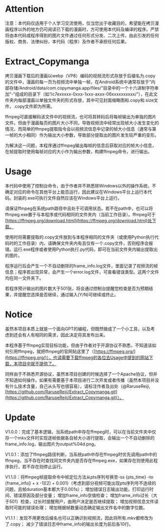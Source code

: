 # Attention
注意：本代码仅适用于个人学习交流使用，仅当您出于收藏目的，希望能在拷贝漫画程序以外的地方仍可阅读已下载的漫画时，方可使用本代码及编译的程序。严禁将由本代码或程序得到的图片文件通过任何形式分发、二次上传，由此引发的任何版权、商务、法律纠纷，本代码（程序）及作者不承担任何后果。

# Extract_Copymanga
拷贝漫画下载后的漫画以webp（VP8）编码的视频流形式存放于后缀名为.copy的文件中，漫画的每一页为视频流中单独一帧，在Android系统中通常存放于“内部存储/Android/data/com.copymanga.app/files/”目录中的一个十六进制字符串加“-”组成的目录下（如“/c7exxxxx-0xxx-1xxx-axxx-06xxxxxxxxxx/”），在此文件夹内每部漫画以单独文件夹的形式存放，其中可见封面缩略图和.copy和.size文件，.copy文件即为所需。

ffmpeg可直接解码该文件中的视频流，也可将其转码后将每帧输出为单独的图片文件。但由于漫画每页的图片大小不同，导致视频流中经常出现帧大小发生变化的情况，而简单的ffmpeg提取指令会以视频流信息中记录的帧大小信息（通常与第一帧的大小相同）作为输出大小参数，导致部分提取出的图片发生较严重的变形。

为解决这一问题，本程序通过ffmpeg输出每帧的信息后获取对应的帧大小信息，在帧提取时使用每帧对应的大小作为输出参数，构建ffmpeg命令，进行输出。

# Usage
本代码中使用了控制台命令，由于作者并不熟悉除Windows以外的操作系统，不确定对应的命令在其他平台上能否运行，因此建议在Windows平台上运行本代码。封装的.exe可执行文件自然应该在Windows平台上运行。

请保证ffmpeg在系统path路径中且处于可调用状态。若不在path中，也可以将ffmpeg.exe置于与本程序或代码相同的文件夹内（当前工作目录）。ffmpeg可于[https://ffmpeg.org/download.html](https://ffmpeg.org/download.html)处下载。

使用时将需要提取的.copy文件放到与本程序相同的文件夹（或使用Python执行代码时的工作目录）内，请确保文件夹内有且仅有一个.copy文件，否则程序会报错。运行.exe程序或者使用Python执行.py代码，即可在当前文件夹内输出提取出的图片。

程序运行后会产生一个不自动删除的frame_info.log文件，里面记录了视频流的帧信息；程序若出现异常，会产生一个error.log文件，可查看错误类型。这两个文件均在同一文件夹下。

若程序预计输出的图片数大于501张，将会通过控制台提醒您检查是否为预期结果，并提醒您选择是否继续，通过输入(Y/N)可继续或终止。

# Notice
虽然本项目本质上就是一个面向GPT的编程，但既然做成了一个小工具，以及考虑到还会有人有相同的需求，因此决定将其发布出来。

本程序基于ffmpeg实现目标功能，但由于作者对于开源协议不熟悉，不知道该如何引用ffmpeg，就把ffmpeg的官网贴这里了（[https://ffmpeg.org/](https://ffmpeg.org/)），也请需要下载ffmpeg的各位去Usage中提到的网站下载，本项目中就不提供了。

同样由于不熟悉开源协议，虽然本项目创建的时候选择了一个Apache协议，但并不知道如何操作。如果有需要基于本项目进行二次开发或者传播（虽然本项目并没有什么技术含量，自己从头写也很容易），请标注作者及出处（@RaruseReiji, [https://github.com/RaruseReiji/Extract_Copymanga.git](https://github.com/RaruseReiji/Extract_Copymanga.git)）。

# Update
V1.0.0：完成了基本逻辑，当系统path中存在ffmpeg时，可以在当前文件夹中仅存一个mkv文件时实现逐帧依据各自帧大小进行提取，会输出一个不自动删除的frame_info.log，输出图片为output%04d.png。

V1.0.1：添加了ffmpeg路径判断，当系统path中存在ffmpeg时优先调用path中的ffmpeg，当不存在时查找同文件夹内是否存在ffmpeg.exe，如果存在则使用此程序执行，若不存在则停止运行。

V1.1.0：将ffmpeg帧提取命令中帧定位方法从pts序列号换至-ss {pts_time} -to {frame_info[i + x -1][2] + 0.001}（考虑到部分视频可能出现pts序列号不连续的问题，且帧duration基本都大于0.001s）；
  增加错误日志输出功能，打印运行时间、错误原因及部分变量；
  增加frame_info空值检查；
  增加frame_info过长（大于501）检查，过长时提醒用户，由用户决定是否继续提取；
  增加视频信息文件读取时可能的错误处理；
	增加根据帧数量动态确定输出文件名中的数字位数。
 
V1.1.1：发现不用更改后缀名也可以正确识别视频流，因此将所有.mkv都修改为了.copy；
  减少了错误日志中frame_info的输出长度为前后各10行。
